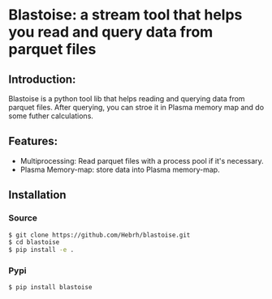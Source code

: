 # Blastoise: a stream tool that helps you read and query data from parquet files

## Introduction:

Blastoise is a python tool lib that helps reading and querying data from parquet files.
After querying, you can stroe it in Plasma memory map and do some futher calculations.

## Features:

- Multiprocessing: Read parquet files with a process pool if it's necessary.
- Plasma Memory-map: store data into Plasma memory-map.

## Installation

### Source

```bash
$ git clone https://github.com/Hebrh/blastoise.git
$ cd blastoise
$ pip install -e .
```

### Pypi

```bash
$ pip install blastoise
```
